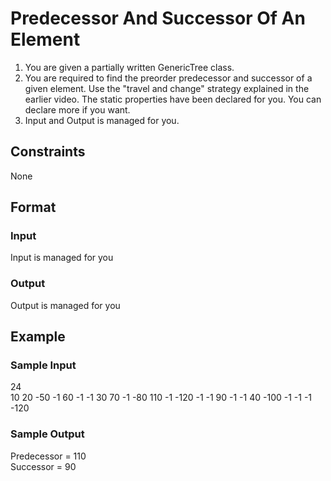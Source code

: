 # Predecessor And Successor Of An Element

1. You are given a partially written GenericTree class.
2. You are required to find the preorder predecessor and successor of a given element. Use the "travel and change" strategy explained in the earlier video. The static properties have been declared for you. You can declare more if you want.
3. Input and Output is managed for you.

## Constraints
None

## Format
### Input
Input is managed for you

### Output
Output is managed for you

## Example
### Sample Input

24  
10 20 -50 -1 60 -1 -1 30 70 -1 -80 110 -1 -120 -1 -1 90 -1 -1 40 -100 -1 -1 -1  
-120

### Sample Output
Predecessor = 110  
Successor = 90

